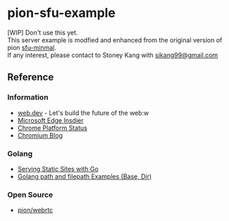 # pion-sfu-example

[WIP] Don't use this yet.   
This server example is modfied and enhanced from the original version of 
pion [sfu-minmal](https://github.com/pion/webrtc/tree/master/examples/sfu-minimal).  
If any interest, please contact to Stoney Kang with sikang99@gmail.com


## Reference
### Information
- [web.dev](https://web.dev/) - Let's build the future of the web:w
- [Microsoft Edge Insdier](https://www.microsoftedgeinsider.com/)
- [Chrome Platform Status](https://chromestatus.com/features)
- [Chromium Blog](https://blog.chromium.org/)

### Golang
- [Serving Static Sites with Go](https://www.alexedwards.net/blog/serving-static-sites-with-go)
- [Golang path and filepath Examples (Base, Dir)](https://www.dotnetperls.com/path-go)

### Open Source
- [pion/webrtc](https://github.com/pion/webrtc)

